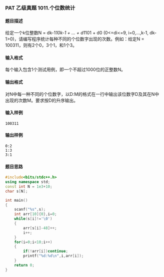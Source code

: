 ### PAT 乙级真题 1011.个位数统计
#### 题目描述
给定一个k位整数N = dk-1*10k-1 + ... + d1*101 + d0 (0<=di<=9, i=0,...,k-1, dk-1>0)，请编写程序统计每种不同的个位数字出现的次数。例如：给定N = 100311，则有2个0，3个1，和1个3。
#### 输入格式
每个输入包含1个测试用例，即一个不超过1000位的正整数N。
#### 输出格式
对N中每一种不同的个位数字，以D:M的格式在一行中输出该位数字D及其在N中出现的次数M。要求按D的升序输出。
#### 输入样例
```text
100311
```
#### 输出样例
```text
0:2
1:3
3:1
```
#### 题目思路
```C++
#include<bits/stdc++.h>
using namespace std;
const int N = 1e3+10;
char s[N];

int main()
{
    scanf("%s",s);
    int arr[10]{0},i=0;
    while(s[i]!='\0')
    {
        arr[s[i]-48]++;
        i++;
    }
    for(i=0;i<10;i++)
    {
        if(!arr[i])continue;
        printf("%d:%d\n",i,arr[i]);
    }
    return 0;
}
```